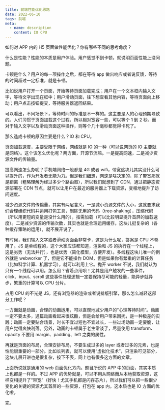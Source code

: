 ```yaml
---
title: 前端性能优化思路
date: 2022-06-10
tags: 前端
meta:
  - name: description
    content: IO CPU
---
```


如何对 APP 内的 H5 页面做性能优化？你有哪些不同的思考角度？

什么是性能？性能的本质是用户体验。用户感觉不到卡顿，就说明页面性能上没问题。

卡顿是什么？用户的每一项操作之后，都在等待 app 做出响应或者说反馈，等待的时间超过一定标准，就是卡顿。

比如说用户打开一个页面，开始等待页面加载完成；用户在一个文本框内输入文字，等待文字出现在框中；用户滑动页面，往下想查看其他内容，等待页面向上移动；用户点击按钮提交，等待服务器返回结果。

可以看出，不同场景下，等待时间的标准是不一样的。这主要是人的心理预期导致的。人们习惯于页面加载这个过程，所以相对宽容一些，可以等个 1 到 2 秒。而对于输入文字以及滑动页面这种操作，则等个几十毫秒都觉得卡死了。

那么造成卡顿的原因主要是什么？IO 和 CPU。

页面加载速度，主要受限于网络，网络就是 IO 的一种（可以说网页的 IO 主要就是网络）。这个该怎么优化呢？两方面，开源节流嘛。一是提高网速，二是减少资源文件的传输量。

提高网速怎么办呢？手机端网络一般都是 4G 或者 wifi，带宽这块儿其实没什么可以提升的，作为开发者无能为力。但是我们细想，网速是啥决定的，除了带宽那就是距离（粗略理解为经过多少个路由器），所以我们就想到了 CDN，通过把静态资源部署在 CDN 节点，就可以让用户在最近的服务器上下载资源，变相地提升了访问速度。

减少资源文件的传输量，其实有两层含义，一是减小资源文件的大小，这就要求我们合理组织代码并运用打包工具，删除无用的代码（tree-shaking），压缩代码（所以用更短的变量是没什么用的），按需加载（可以比较明显提升首屏的加载速度）。二是减少资源的传输次数，其实也就是合理运用缓存，这块儿挺复杂的（各种缓存策略的运用），就不展开说了。

有时候，我们输入文字或者滑动页面会非常卡，这是为什么呢，答案是 CPU 不够用了。JS 是单线程的，这个大家应该都知道，渲染和 JS 的执行在一个线程上，这是劣势（无法并行），也是优势（简化模型，方便开发）。多线程这块儿唯一的例外就是 webworker 了，但是它不能操作 DOM，但是如果你有繁重的计算任务（比如科学计算、机器学习），就可以利用上它。抛开 worker 不说，我们就认为只有一个线程可以用。怎么用？省着点用呗！尤其是用户触发的一些事件，click、input、scroll 这些事件处理逻辑一定要保持尽可能的轻量，能异步就异步，繁重的计算可以 CPU 分片。

占用 CPU 的不光是 JS，还有浏览器的渲染或者说排版引擎，那么怎么减轻这部分工作呢？

一方面就是动画，合理的动画运用，可以直观地减少用户的“心理等待时间”。动画一定不要太多，通篇动画看起来很炫酷，但是会给用户带来困扰，是一种极差的实践；动画一定要贴合场景，时长不宜过短也不宜过长，一些过场动画一定要脆，让用户觉得爽快利落。另外，动画的卡顿属于老生常谈了，尽量使用 transform、opacity 不要用 margin、padding、left 之类的属性。

再就是页面的布局，合理安排布局，不要生成过多的 layer 或者过多的元素，也是性能很重要的一部分。比如长列表，就可以使用“虚拟化技术”，只渲染可见部分，这块儿展开讲也是很复杂，按下不表，网上也有很多这方面的文章。

上面所说就是通用的 web 页面优化方向。题目所说的 APP 中的页面，其实本质上也都是一样的。不过 APP 的优势就是，可以不用从网络而从本地获取资源，这样变相提升了“带宽”（好快！尤其手机都是闪存芯片），所以我们可以把一些很少变化的关键的资源尤其首屏的一些资源，打包在 app 内。这本质也是 IO 方面的优化啦。

完。
